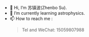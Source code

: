 - 👋 Hi, I’m 苏镇波(Zhenbo Su).
- 🌱 I’m currently learning astrophysics.
- 📫 How to reach me : 
    >Tel and WeChat: 15059807988 
    >
<!---
wssuzb/wssuzb is a ✨ special ✨ repository because its `README.md` (this file) appears on your GitHub profile.
You can click the Preview link to take a look at your changes.
--->
